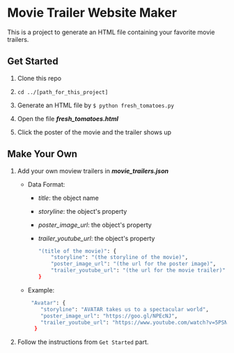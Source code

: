 # Movie Trailer Website Maker

This is a project to generate an HTML file containing your favorite movie trailers.

## Get Started

1. Clone this repo

2. `cd ../[path_for_this_project]`

3. Generate an HTML file by `$ python fresh_tomatoes.py`

4. Open the file **_fresh_tomatoes.html_**

5. Click the poster of the movie and the trailer shows up

## Make Your Own

1. Add your own moview trailers in **_movie_trailers.json_**

    * Data Format:

        * _title_: the object name
        * _storyline_: the object's property
        * _poster_image_url_: the object's property
        * _trailer_youtube_url_: the object's property

            ```sh
            "(title of the movie)": {
                "storyline": "(the storyline of the movie)",
                "poster_image_url": "(the url for the poster image)",
                "trailer_youtube_url": "(the url for the movie trailer)"
            }
            ```
    * Example:

        ```sh
         "Avatar": {
            "storyline": "AVATAR takes us to a spectacular world",
            "poster_image_url": "https://goo.gl/NPEcNJ",
            "trailer_youtube_url": "https://www.youtube.com/watch?v=5PSNL1qE6VY"
          }
        ```
        
2. Follow the instructions from `Get Started` part.